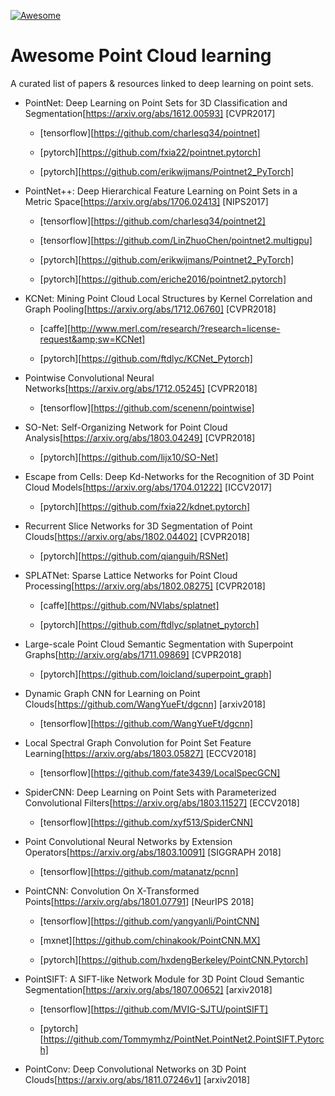 [![Awesome](https://cdn.rawgit.com/sindresorhus/awesome/d7305f38d29fed78fa85652e3a63e154dd8e8829/media/badge.svg)](https://github.com/sindresorhus/awesome)

# Awesome Point Cloud learning
A curated list of papers & resources linked to deep learning on point sets.

- PointNet: Deep Learning on Point Sets for 3D Classification and Segmentation[https://arxiv.org/abs/1612.00593] [CVPR2017]

  + [tensorflow][https://github.com/charlesq34/pointnet]

  + [pytorch][https://github.com/fxia22/pointnet.pytorch]

  + [pytorch][https://github.com/erikwijmans/Pointnet2_PyTorch]

- PointNet++: Deep Hierarchical Feature Learning on Point Sets in a Metric Space[https://arxiv.org/abs/1706.02413] [NIPS2017]
  + [tensorflow][https://github.com/charlesq34/pointnet2]

  + [tensorflow][https://github.com/LinZhuoChen/pointnet2.multigpu]

  + [pytorch][https://github.com/erikwijmans/Pointnet2_PyTorch]

  + [pytorch][https://github.com/eriche2016/pointnet2.pytorch]

- KCNet: Mining Point Cloud Local Structures by Kernel Correlation and Graph Pooling[https://arxiv.org/abs/1712.06760] [CVPR2018]

  + [caffe][http://www.merl.com/research/?research=license-request&amp;sw=KCNet]

  + [pytorch][https://github.com/ftdlyc/KCNet_Pytorch]

- Pointwise Convolutional Neural Networks[https://arxiv.org/abs/1712.05245] [CVPR2018]

  + [tensorflow][https://github.com/scenenn/pointwise]

- SO-Net: Self-Organizing Network for Point Cloud Analysis[https://arxiv.org/abs/1803.04249] [CVPR2018]

  + [pytorch][https://github.com/lijx10/SO-Net]

- Escape from Cells: Deep Kd-Networks for the Recognition of 3D Point Cloud Models[https://arxiv.org/abs/1704.01222] [ICCV2017]

  + [pytorch][https://github.com/fxia22/kdnet.pytorch]

- Recurrent Slice Networks for 3D Segmentation of Point Clouds[https://arxiv.org/abs/1802.04402] [CVPR2018]

  + [pytorch][https://github.com/qianguih/RSNet]

- SPLATNet: Sparse Lattice Networks for Point Cloud Processing[https://arxiv.org/abs/1802.08275] [CVPR2018]

  + [caffe][https://github.com/NVlabs/splatnet]

  + [pytorch][https://github.com/ftdlyc/splatnet_pytorch]

- Large-scale Point Cloud Semantic Segmentation with Superpoint Graphs[http://arxiv.org/abs/1711.09869] [CVPR2018]

  + [pytorch][https://github.com/loicland/superpoint_graph]

- Dynamic Graph CNN for Learning on Point Clouds[https://github.com/WangYueFt/dgcnn] [arxiv2018]

  + [tensorflow][https://github.com/WangYueFt/dgcnn]

- Local Spectral Graph Convolution for Point Set Feature Learning[https://arxiv.org/abs/1803.05827] [ECCV2018]

  + [tensorflow][https://github.com/fate3439/LocalSpecGCN]

- SpiderCNN: Deep Learning on Point Sets with Parameterized Convolutional Filters[https://arxiv.org/abs/1803.11527] [ECCV2018]

  + [tensorflow][https://github.com/xyf513/SpiderCNN]

- Point Convolutional Neural Networks by Extension Operators[https://arxiv.org/abs/1803.10091] [SIGGRAPH 2018]

  + [tensorflow][https://github.com/matanatz/pcnn]

- PointCNN: Convolution On X-Transformed Points[<https://arxiv.org/abs/1801.07791>] [NeurIPS 2018]

  + [tensorflow][https://github.com/yangyanli/PointCNN]

  + [mxnet][https://github.com/chinakook/PointCNN.MX]

  + [pytorch][https://github.com/hxdengBerkeley/PointCNN.Pytorch]

- PointSIFT: A SIFT-like Network Module for 3D Point Cloud Semantic Segmentation[https://arxiv.org/abs/1807.00652] [arxiv2018]

  + [tensorflow][https://github.com/MVIG-SJTU/pointSIFT]

  + [pytorch][https://github.com/Tommymhz/PointNet.PointNet2.PointSIFT.Pytorch]

- PointConv: Deep Convolutional Networks on 3D Point Clouds[https://arxiv.org/abs/1811.07246v1] [arxiv2018]

  

 
